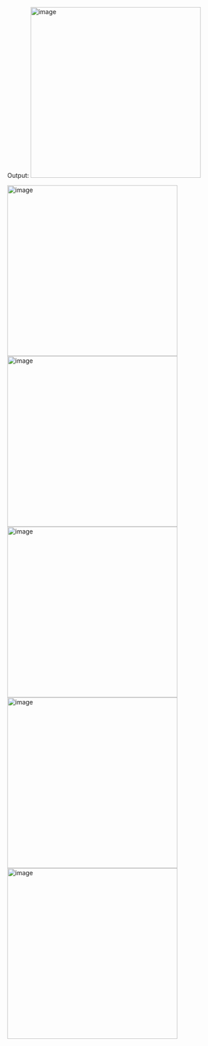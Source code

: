Output:
<img width="387" alt="image" src="https://github.com/Saadwebapp/todoapp_codsoft/assets/113265080/95aabeaa-3652-4348-9748-e7c68b98384d">

<img width="387" alt="image" src="https://github.com/Saadwebapp/todoapp_codsoft/assets/113265080/36d9d2b7-82d2-4b7d-8024-df51fe74efb7">
<img width="387" alt="image" src="https://github.com/Saadwebapp/todoapp_codsoft/assets/113265080/b4ec5cac-43cf-4e9f-8d82-9b8c45f91e6d">
<img width="387" alt="image" src="https://github.com/Saadwebapp/todoapp_codsoft/assets/113265080/a003b8b6-e760-4b9e-b1a3-a3510fbac92b">
<img width="387" alt="image" src="https://github.com/Saadwebapp/todoapp_codsoft/assets/113265080/9d97303e-6d3d-428d-90b9-ad9b371f4da7">
<img width="387" alt="image" src="https://github.com/Saadwebapp/todoapp_codsoft/assets/113265080/a292473f-c9a1-4610-aae0-aa9df9005834">




